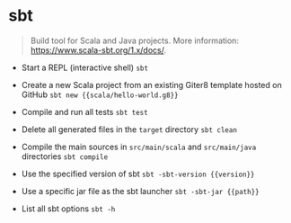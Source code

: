 # sbt
> Build tool for Scala and Java projects.
> More information: <https://www.scala-sbt.org/1.x/docs/>.

- Start a REPL (interactive shell)
`sbt`

- Create a new Scala project from an existing Giter8 template hosted on GitHub
`sbt new {{scala/hello-world.g8}}`

- Compile and run all tests
`sbt test`

- Delete all generated files in the `target` directory
`sbt clean`

- Compile the main sources in `src/main/scala` and `src/main/java` directories
`sbt compile`

- Use the specified version of sbt
`sbt -sbt-version {{version}}`

- Use a specific jar file as the sbt launcher
`sbt -sbt-jar {{path}}`

- List all sbt options
`sbt -h`
